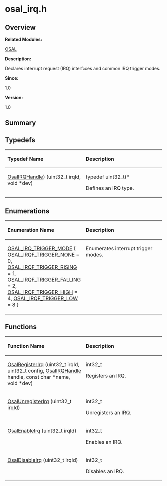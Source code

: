 # osal\_irq.h<a name="EN-US_TOPIC_0000001055518064"></a>

## **Overview**<a name="section1495226693093526"></a>

**Related Modules:**

[OSAL](osal.md)

**Description:**

Declares interrupt request \(IRQ\) interfaces and common IRQ trigger modes. 

**Since:**

1.0

**Version:**

1.0

## **Summary**<a name="section1731476760093526"></a>

## Typedefs<a name="typedef-members"></a>

<a name="table816742061093526"></a>
<table><thead align="left"><tr id="row1078491321093526"><th class="cellrowborder" valign="top" width="50%" id="mcps1.1.3.1.1"><p id="p1954525282093526"><a name="p1954525282093526"></a><a name="p1954525282093526"></a>Typedef Name</p>
</th>
<th class="cellrowborder" valign="top" width="50%" id="mcps1.1.3.1.2"><p id="p347864437093526"><a name="p347864437093526"></a><a name="p347864437093526"></a>Description</p>
</th>
</tr>
</thead>
<tbody><tr id="row1864391902093526"><td class="cellrowborder" valign="top" width="50%" headers="mcps1.1.3.1.1 "><p id="p1275343886093526"><a name="p1275343886093526"></a><a name="p1275343886093526"></a><a href="osal.md#gab671a9e177f622a98af9ca1bd93198eb">OsalIRQHandle</a>) (uint32_t irqId, void *dev)</p>
</td>
<td class="cellrowborder" valign="top" width="50%" headers="mcps1.1.3.1.2 "><p id="p895514354093526"><a name="p895514354093526"></a><a name="p895514354093526"></a> typedef uint32_t(* </p>
<p id="p1668063614093526"><a name="p1668063614093526"></a><a name="p1668063614093526"></a>Defines an IRQ type. </p>
</td>
</tr>
</tbody>
</table>

## Enumerations<a name="enum-members"></a>

<a name="table338191407093526"></a>
<table><thead align="left"><tr id="row189569813093526"><th class="cellrowborder" valign="top" width="50%" id="mcps1.1.3.1.1"><p id="p995667522093526"><a name="p995667522093526"></a><a name="p995667522093526"></a>Enumeration Name</p>
</th>
<th class="cellrowborder" valign="top" width="50%" id="mcps1.1.3.1.2"><p id="p649928570093526"><a name="p649928570093526"></a><a name="p649928570093526"></a>Description</p>
</th>
</tr>
</thead>
<tbody><tr id="row1787093183093526"><td class="cellrowborder" valign="top" width="50%" headers="mcps1.1.3.1.1 "><p id="p814441613093526"><a name="p814441613093526"></a><a name="p814441613093526"></a><a href="osal.md#ga78cd126b10424753db6f39f9b72ea124">OSAL_IRQ_TRIGGER_MODE</a> {   <a href="osal.md#gga78cd126b10424753db6f39f9b72ea124aa0252cbf1f560b1d9951da4dfe896a1d">OSAL_IRQF_TRIGGER_NONE</a> = 0, <a href="osal.md#gga78cd126b10424753db6f39f9b72ea124ab98297946a624d99a3fad6adac899f2c">OSAL_IRQF_TRIGGER_RISING</a> = 1, <a href="osal.md#gga78cd126b10424753db6f39f9b72ea124a3088c6875fb44d05fd3a64a3d158295b">OSAL_IRQF_TRIGGER_FALLING</a> = 2, <a href="osal.md#gga78cd126b10424753db6f39f9b72ea124a9a997189554c568f66dd994a9f9e203d">OSAL_IRQF_TRIGGER_HIGH</a> = 4,   <a href="osal.md#gga78cd126b10424753db6f39f9b72ea124a7768ec0b5be5e88cfeb07dea96cd5865">OSAL_IRQF_TRIGGER_LOW</a> = 8 }</p>
</td>
<td class="cellrowborder" valign="top" width="50%" headers="mcps1.1.3.1.2 "><p id="p385065924093526"><a name="p385065924093526"></a><a name="p385065924093526"></a>Enumerates interrupt trigger modes. </p>
</td>
</tr>
</tbody>
</table>

## Functions<a name="func-members"></a>

<a name="table1071017897093526"></a>
<table><thead align="left"><tr id="row1109452271093526"><th class="cellrowborder" valign="top" width="50%" id="mcps1.1.3.1.1"><p id="p2062141931093526"><a name="p2062141931093526"></a><a name="p2062141931093526"></a>Function Name</p>
</th>
<th class="cellrowborder" valign="top" width="50%" id="mcps1.1.3.1.2"><p id="p1706525191093526"><a name="p1706525191093526"></a><a name="p1706525191093526"></a>Description</p>
</th>
</tr>
</thead>
<tbody><tr id="row1089929089093526"><td class="cellrowborder" valign="top" width="50%" headers="mcps1.1.3.1.1 "><p id="p1696559929093526"><a name="p1696559929093526"></a><a name="p1696559929093526"></a><a href="osal.md#gade084a1942c1672f2148ccf8f6c06331">OsalRegisterIrq</a> (uint32_t irqId, uint32_t config, <a href="osal.md#gab671a9e177f622a98af9ca1bd93198eb">OsalIRQHandle</a> handle, const char *name, void *dev)</p>
</td>
<td class="cellrowborder" valign="top" width="50%" headers="mcps1.1.3.1.2 "><p id="p417775522093526"><a name="p417775522093526"></a><a name="p417775522093526"></a>int32_t </p>
<p id="p1667728089093526"><a name="p1667728089093526"></a><a name="p1667728089093526"></a>Registers an IRQ. </p>
</td>
</tr>
<tr id="row1602165270093526"><td class="cellrowborder" valign="top" width="50%" headers="mcps1.1.3.1.1 "><p id="p2059163434093526"><a name="p2059163434093526"></a><a name="p2059163434093526"></a><a href="osal.md#gade4ec4496eb07f1ff0610b53ba419dba">OsalUnregisterIrq</a> (uint32_t irqId)</p>
</td>
<td class="cellrowborder" valign="top" width="50%" headers="mcps1.1.3.1.2 "><p id="p1290653203093526"><a name="p1290653203093526"></a><a name="p1290653203093526"></a>int32_t </p>
<p id="p1567335420093526"><a name="p1567335420093526"></a><a name="p1567335420093526"></a>Unregisters an IRQ. </p>
</td>
</tr>
<tr id="row2041175022093526"><td class="cellrowborder" valign="top" width="50%" headers="mcps1.1.3.1.1 "><p id="p584547079093526"><a name="p584547079093526"></a><a name="p584547079093526"></a><a href="osal.md#ga7f27c6171678ab8cf925660068ac38ff">OsalEnableIrq</a> (uint32_t irqId)</p>
</td>
<td class="cellrowborder" valign="top" width="50%" headers="mcps1.1.3.1.2 "><p id="p893625939093526"><a name="p893625939093526"></a><a name="p893625939093526"></a>int32_t </p>
<p id="p1801038846093526"><a name="p1801038846093526"></a><a name="p1801038846093526"></a>Enables an IRQ. </p>
</td>
</tr>
<tr id="row1701068151093526"><td class="cellrowborder" valign="top" width="50%" headers="mcps1.1.3.1.1 "><p id="p126128305093526"><a name="p126128305093526"></a><a name="p126128305093526"></a><a href="osal.md#gaf6ae039d209e46d45c683aeda3e7cd28">OsalDisableIrq</a> (uint32_t irqId)</p>
</td>
<td class="cellrowborder" valign="top" width="50%" headers="mcps1.1.3.1.2 "><p id="p1932167892093526"><a name="p1932167892093526"></a><a name="p1932167892093526"></a>int32_t </p>
<p id="p626282413093526"><a name="p626282413093526"></a><a name="p626282413093526"></a>Disables an IRQ. </p>
</td>
</tr>
</tbody>
</table>

